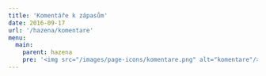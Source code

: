 ```yaml
---
title: 'Komentáře k zápasům'
date: 2016-09-17
url: '/hazena/komentare'
menu:
  main:
    parent: hazena
    pre: '<img src="/images/page-icons/komentare.png" alt="komentare"/>'
---
```

